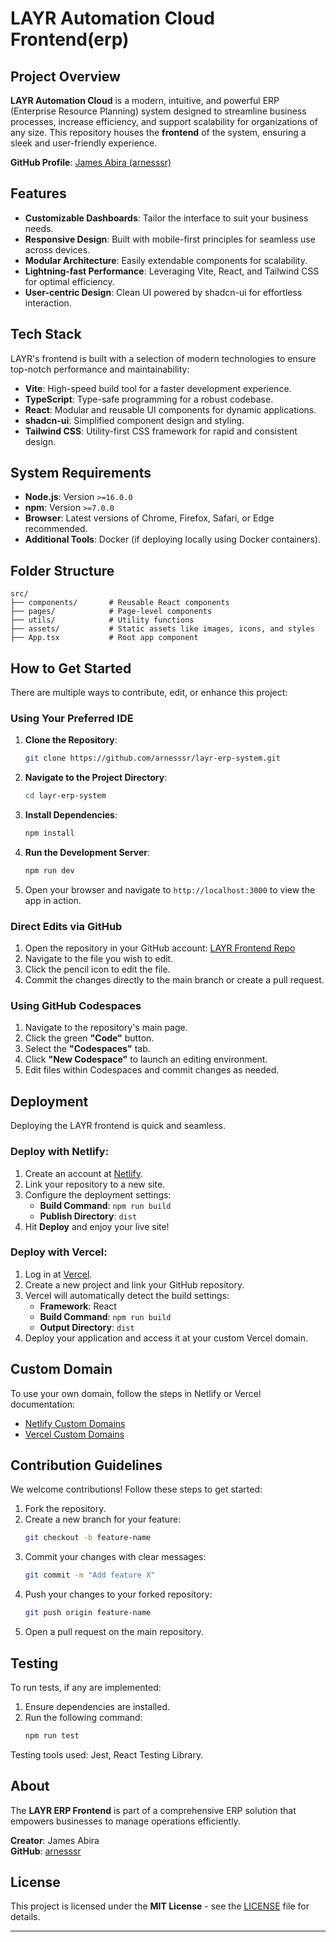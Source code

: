 # LAYR Automation Cloud Frontend(erp)

## Project Overview

**LAYR Automation Cloud** is a modern, intuitive, and powerful ERP (Enterprise Resource Planning) system designed to streamline business processes, increase efficiency, and support scalability for organizations of any size. This repository houses the **frontend** of the system, ensuring a sleek and user-friendly experience.

**GitHub Profile**: [James Abira (arnesssr)](https://github.com/arnesssr)

## Features

- **Customizable Dashboards**: Tailor the interface to suit your business needs.
- **Responsive Design**: Built with mobile-first principles for seamless use across devices.
- **Modular Architecture**: Easily extendable components for scalability.
- **Lightning-fast Performance**: Leveraging Vite, React, and Tailwind CSS for optimal efficiency.
- **User-centric Design**: Clean UI powered by shadcn-ui for effortless interaction.

## Tech Stack

LAYR's frontend is built with a selection of modern technologies to ensure top-notch performance and maintainability:

- **Vite**: High-speed build tool for a faster development experience.
- **TypeScript**: Type-safe programming for a robust codebase.
- **React**: Modular and reusable UI components for dynamic applications.
- **shadcn-ui**: Simplified component design and styling.
- **Tailwind CSS**: Utility-first CSS framework for rapid and consistent design.

## System Requirements

- **Node.js**: Version `>=16.0.0`
- **npm**: Version `>=7.0.0`
- **Browser**: Latest versions of Chrome, Firefox, Safari, or Edge recommended.
- **Additional Tools**: Docker (if deploying locally using Docker containers).

## Folder Structure

```plaintext
src/
├── components/       # Reusable React components
├── pages/            # Page-level components
├── utils/            # Utility functions
├── assets/           # Static assets like images, icons, and styles
├── App.tsx           # Root app component
```

## How to Get Started

There are multiple ways to contribute, edit, or enhance this project:

### Using Your Preferred IDE

1. **Clone the Repository**:
   ```sh
   git clone https://github.com/arnesssr/layr-erp-system.git
   ```

2. **Navigate to the Project Directory**:
   ```sh
   cd layr-erp-system
   ```

3. **Install Dependencies**:
   ```sh
   npm install
   ```

4. **Run the Development Server**:
   ```sh
   npm run dev
   ```

5. Open your browser and navigate to `http://localhost:3000` to view the app in action.

### Direct Edits via GitHub

1. Open the repository in your GitHub account: [LAYR Frontend Repo](https://github.com/arnesssr/layr-erp-system)
2. Navigate to the file you wish to edit.
3. Click the pencil icon to edit the file.
4. Commit the changes directly to the main branch or create a pull request.

### Using GitHub Codespaces

1. Navigate to the repository's main page.
2. Click the green **"Code"** button.
3. Select the **"Codespaces"** tab.
4. Click **"New Codespace"** to launch an editing environment.
5. Edit files within Codespaces and commit changes as needed.

## Deployment

Deploying the LAYR frontend is quick and seamless.

### Deploy with **Netlify**:

1. Create an account at [Netlify](https://www.netlify.com).
2. Link your repository to a new site.
3. Configure the deployment settings:
   - **Build Command**: `npm run build`
   - **Publish Directory**: `dist`
4. Hit **Deploy** and enjoy your live site!

### Deploy with **Vercel**:

1. Log in at [Vercel](https://vercel.com).
2. Create a new project and link your GitHub repository.
3. Vercel will automatically detect the build settings:
   - **Framework**: React
   - **Build Command**: `npm run build`
   - **Output Directory**: `dist`
4. Deploy your application and access it at your custom Vercel domain.

## Custom Domain

To use your own domain, follow the steps in Netlify or Vercel documentation:

- [Netlify Custom Domains](https://docs.netlify.com/domains-https/custom-domains/)
- [Vercel Custom Domains](https://vercel.com/docs/concepts/projects/domains)

## Contribution Guidelines

We welcome contributions! Follow these steps to get started:

1. Fork the repository.
2. Create a new branch for your feature:
   ```sh
   git checkout -b feature-name
   ```
3. Commit your changes with clear messages:
   ```sh
   git commit -m "Add feature X"
   ```
4. Push your changes to your forked repository:
   ```sh
   git push origin feature-name
   ```
5. Open a pull request on the main repository.

## Testing

To run tests, if any are implemented:

1. Ensure dependencies are installed.
2. Run the following command:
   ```sh
   npm run test
   ```

Testing tools used: Jest, React Testing Library.

## About

The **LAYR ERP Frontend** is part of a comprehensive ERP solution that empowers businesses to manage operations efficiently.

**Creator**: James Abira  
**GitHub**: [arnesssr](https://github.com/arnesssr)

## License

This project is licensed under the **MIT License** - see the [LICENSE](LICENSE) file for details.

---
